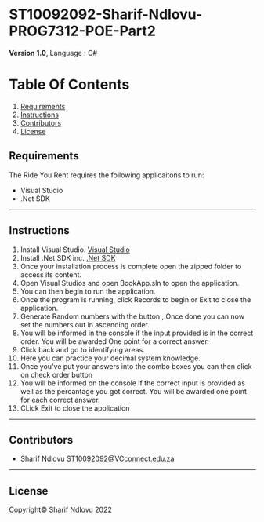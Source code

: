 # ST10092092-Sharif-Ndlovu-PROG7312-POE-Part2

**Version 1.0**,
Language : C#

# Table Of Contents
1. [Requirements](#Requirements)
2. [Instructions](#Instructions)
4. [Contributors](#Contributors)
5. [License](#License)

## Requirements
The Ride You Rent requires the following applicaitons to run:
- Visual Studio
- .Net SDK

- - -

## Instructions
1. Install Visual Studio.
[Visual Studio](https://visualstudio.microsoft.com/downloads/)
2. Install .Net SDK inc.
[.Net SDK](https://dotnet.microsoft.com/en-us/download)
3. Once your installation process is complete open the zipped folder to access its content. 
4. Open Visual Studios and open BookApp.sln to open the application.
5. You can then begin to run the application.
6. Once the program is running, click Records to begin or Exit to close the application.
7. Generate Random numbers with the button , Once done you can now set the numbers out in ascending order.
8. You will be informed in the console if the input provided is in the correct order. You will be awarded One point for a correct answer.
9. Click back and go to identifying areas.
10. Here you can practice your decimal system knowledge.
11. Once you've put your answers into the combo boxes you can then click on check order button
12. You will be informed on the console if the correct input is provided as well as the percantage you got correct. You will be awarded one point for each correct answer.
13. CLick Exit to close the application

- - -
## Contributors
- Sharif Ndlovu	<ST10092092@VCconnect.edu.za>
- - -

## License
Copyright© Sharif Ndlovu 2022
